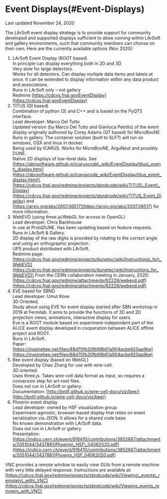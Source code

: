 Event Displays(#Event-Displays)
==================================

Last updated November 24, 2020

The LArSoft event display strategy is to provide support for community developed and supported displays sufficient to allow running within LArSoft and gallery environments, such that community members can choose on their own. Here are the currently available options (Nov 2020):

1.  LArSoft Event Display (ROOT based)\
    In principle can display everything both in 2D and 3D \
    Very slow for large detectors.\
    Works for all detectors. Can display multiple data items and labels at once. It can be extended to display information within any data product and associations.\
    Runs in LArSoft only – not gallery\
    Redmine [https://cdcvs.fnal.govEventDisplay](https://cdcvs.fnal.govEventDisplay)
2.  TITUS (Qt based)\
    Combination of python (3) and C++ and is based on the PyQT5 interface. \
    Lead developer: Marco Del Tutto\
    Updated version (by Marco Del Tutto and Gianluca Petrillo) of the event display originally authored by Corey Adams (QT based) for MicroBooNE \
    Runs in gallery. The container solution (built to SLF7) will run on windows, OSX and linux in docker.\
    Being used by ICARUS. Works for MicroBooNE, ArguNeut and possibly DUNE.\
    Native 2D displays of low-level data. See \
    [https://sbnsoftware.github.io/icaruscode\_wiki/EventDisplay/titus\_event\_display.html](https://sbnsoftware.github.io/icaruscode_wiki/EventDisplay/titus_event_display.html)\
    [https://cdcvs.fnal.gov/redmine/projects/sbndcode/wiki/TITUS\_Event\_Display](https://cdcvs.fnal.gov/redmine/projects/sbndcode/wiki/TITUS_Event_Display) and \
    [https://arxiv.org/abs/2007.06517](https://arxiv.org/abs/2007.06517) for more information.
3.  WebEVD (using three.js/WebGL for access to OpenGL) \
    Lead developer: Chris Backhouse \
    In use at ProtoDUNE. Has been updating based on feature requests. \
    Runs in LArSoft & Gallery. \
    2D display of the raw digits is provided by rotating to the correct angle and using an orthographic projection. \
    UPS product distributed with LArSoft.\
    Redmine page: [https://cdcvs.fnal.gov/redmine/projects/dunetpc/wiki/Instructions\_for\_WebEVD](https://cdcvs.fnal.gov/redmine/projects/dunetpc/wiki/Instructions_for_WebEVD)\
    From the CERN collaboration meeting in January, 2020: [https://cdcvs.fnal.gov/redmine/attachments/62229/webevd.pdf](https://cdcvs.fnal.gov/redmine/attachments/62229/webevd.pdf)
4.  EVE based for SBND\
    Lead developer: Umut Kose\
    3D Oriented, \
    Study about using EVE for event display started after SBN workshop in 2019 at Fermilab. It aims to provide the functions of 3D and 2D projection views, animations, interactive display for users.\
    Eve is a ROOT module based on experiment-independent part of the ALICE event display developed in cooperation between ALICE offline project and ROOT.\
    Runs in LArSoft.\
    Paper: [https://inspirehep.net/files/88d70fb20fb99b61a904acbe920aa9be](https://inspirehep.net/files/88d70fb20fb99b61a904acbe920aa9be)
5.  Bee event display (based on WebGL)\
    Developed by Chao Zhang for use with wire-cell.\
    3D oriented. \
    Uses three.js. Takes wire-cell data format as input, so requires a conversion step for art-root files.\
    Does not run in LArSoft or gallery. \
    Documentation: [http://bnlif.github.io/wire-cell-docs/viz/bee/](http://bnlif.github.io/wire-cell-docs/viz/bee/)
6.  Phoenix event display \
    Lead developer: owned by HSF visualization group\
    Experiment-agnostic, browser-based display that relies on event serialization via JSON. It allows for a shared code base.\
    No known demonstration with LArSoft data.\
    Does not run in LArSoft or gallery. \
    Presentation: [https://indico.cern.ch/event/916410/contributions/3852667/attachments/2051044/3437881/Phoenix\_HSF\_04062020.pdf](https://indico.cern.ch/event/916410/contributions/3852667/attachments/2051044/3437881/Phoenix_HSF_04062020.pdf)

VNC provides a remote window to easily view GUIs from a remote machine with very little delayed response. Instructions are available at: [https://cdcvs.fnal.gov/redmine/projects/sbndcode/wiki/Viewing\_events\_remotely\_with\_VNC](https://cdcvs.fnal.gov/redmine/projects/sbndcode/wiki/Viewing_events_remotely_with_VNC)
